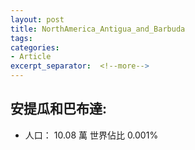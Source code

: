 ```yaml
---
layout: post
title: NorthAmerica_Antigua_and_Barbuda
tags: 
categories:
- Article
excerpt_separator:  <!--more-->
---
```

## 安提瓜和巴布達:
- 人口： 10.08 萬 世界佔比 0.001%